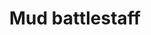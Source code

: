 ---
layout: item
title: Mud battlestaff
item-id: 6562
datatable: true
id: 6562
name: "Mud battlestaff"
members: true
lowalch: 6800
highalch: 10200
examine: "It's a slightly magical stick."
monsters:
  - id: 2266
    name: "Dagannoth Prime"
    members: true
    combat_level: 303
    wiki_url: "https://oldschool.runescape.wiki/w/Dagannoth_Prime"
    drops:
      - quantity: "1"
        rarity: 0.0078125
    image: "https://oldschool.runescape.wiki/images/thumb/8/8b/Dagannoth_Prime.png/200px-Dagannoth_Prime.png?945b1"
---